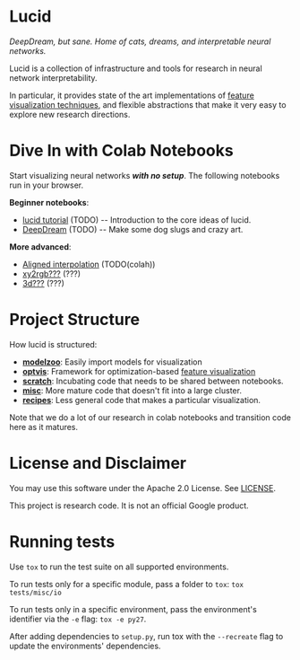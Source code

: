 # Lucid
*DeepDream, but sane. Home of cats, dreams, and interpretable neural networks.*

Lucid is a collection of infrastructure and tools for research in neural
network interpretability.

In particular, it provides state of the art implementations of [feature
visualization techniques](https://distill.pub/2017/feature-visualization/),
and flexible abstractions that make it very easy to explore new research
directions.


# Dive In with Colab Notebooks

Start visualizing neural networks ***with no setup***. The following notebooks
run in your browser.

**Beginner notebooks**:

* [lucid tutorial]() (TODO) -- Introduction to the core ideas of lucid.
* [DeepDream]() (TODO) -- Make some dog slugs and crazy art.

**More advanced**:
* [Aligned interpolation]() (TODO(colah))
* [xy2rgb???]() (???)
* [3d???]() (???)


# Project Structure

How lucid is structured:

* [**modelzoo**]():
  Easily import models for visualization
* [**optvis**]():
  Framework for optimization-based [feature visualization](https://distill.pub/2017/feature-visualization/)
* [**scratch**]():
  Incubating code that needs to be shared between notebooks.
* [**misc**]():
  More mature code that doesn't fit into a large cluster.
* [**recipes**]():
  Less general code that makes a particular visualization.

Note that we do a lot of our research in colab notebooks and transition code
here as it matures.


# License and Disclaimer

You may use this software under the Apache 2.0 License. See [LICENSE](LICENSE).

This project is research code. It is not an official Google product.


# Running tests

Use `tox` to run the test suite on all supported environments.

To run tests only for a specific module, pass a folder to `tox`:
`tox tests/misc/io`

To run tests only in a specific environment, pass the environment's identifier
via the `-e` flag: `tox -e py27`.

After adding dependencies to `setup.py`, run tox with the `--recreate` flag to
update the environments' dependencies.
